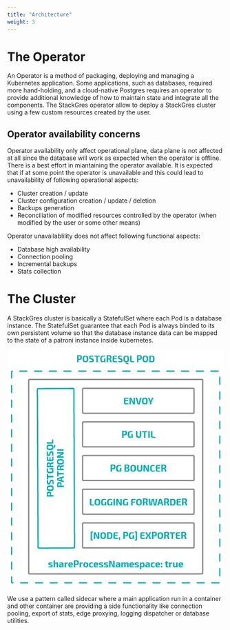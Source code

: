 ```yaml
---
title: "Architecture"
weight: 3
---
```


# The Operator

An Operator is a method of packaging, deploying and managing a Kubernetes
application. Some applications, such as databases, required more hand-holding, and a cloud-native
Postgres requires an operator to provide additional knowledge of how to maintain state and integrate
all the components. The StackGres operator allow to deploy a StackGres cluster using a few custom
resources created by the user.

## Operator availability concerns

Operator availability only affect operational plane, data plane is not affected
 at all since the database will work as expected when the operator is offline.
 There is a best effort in miantaining the operator available. It is expected
 that if at some point the operator is unavailable and this could lead to
 unavailability of following operational aspects:

* Cluster creation / update
* Cluster configuration creation / update / deletion
* Backups generation
* Reconciliation of modified resources controlled by the operator (when
 modified by the user or some other means)

Operator unavailablility does not affect following functional aspects:

* Database high availability
* Connection pooling
* Incremental backups
* Stats collection

# The Cluster

A StackGres cluster is basically a StatefulSet where each Pod is a database instance. The
 StatefulSet guarantee that each Pod is always binded to its own persistent volume so that the
 database instance data can be mapped to the state of a patroni instance inside kubernetes.

![Pod Architecture](pod-architecture.png "Pod Architecture")

We use a pattern called sidecar where a main application run in a container and other container
 are providing a side functionality like connection pooling, export of stats, edge proxying,
 logging dispatcher or database utilities.
